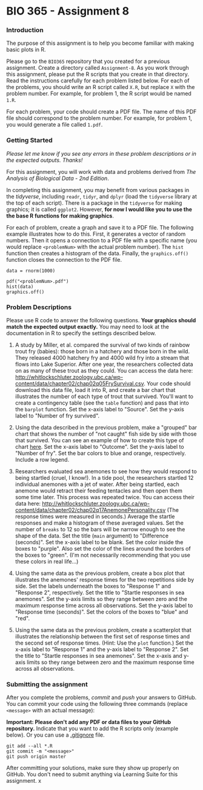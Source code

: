 # BIO 365 - Assignment 8

### Introduction

The purpose of this assignment is to help you become familiar with making basic plots in R.

Please go to the `BIO365` repository that you created for a previous assignment. Create a directory called `Assignment-8`. As you work through this assignment, please put the R scripts that you create in that directory. Read the instructions carefully for each problem listed below. For each of the problems, you should write an R script called `X.R`, but replace `X` with the problem number. For example, for problem 1, the R script would be named `1.R`.

For each problem, your code should create a PDF file. The name of this PDF file should correspond to the problem number. For example, for problem 1, you would generate a file called `1.pdf`.

### Getting Started

*Please let me know if you see any errors in these problem descriptions or in the expected outputs. Thanks!*

For this assignment, you will work with data and problems derived from *The Analysis of Biological Data - 2nd Edition*.

In completing this assignment, you may benefit from various packages in the *tidyverse*, including `readr`, `tidyr`, and `dplyr` (load the `tidyverse` library at the top of each script). There is a package in the `tidyverse` for making graphics; it is called `ggplot2`. However, **for now I would like you to use the the base R functions for making graphics**.

For each of problem, create a graph and save it to a PDF file. The following example illustrates how to do this. First, it generates a vector of random numbers. Then it opens a connection to a PDF file with a specific name (you would replace `<problemNum>` with the actual problem number). The `hist` function then creates a histogram of the data. Finally, the `graphics.off()` function closes the connection to the PDF file.

```
data = rnorm(1000)

pdf("<problemNum>.pdf")
hist(data)
graphics.off()
```

### Problem Descriptions

Please use R code to answer the following questions. **Your graphics should match the expected output exactly.** You may need to look at the documentation in R to specify the settings described below.

1. A study by Miller, et al. compared the survival of two kinds of rainbow trout fry (babies): those born in a hatchery and those born in the wild. They released 4000 hatchery fry and 4000 wild fry into a stream that flows into Lake Superior. After one year, the researchers collected data on as many of these trout as they could. You can access the data here: http://whitlockschluter.zoology.ubc.ca/wp-content/data/chapter02/chap02q05FrySurvival.csv. Your code should download this data file, load it into R, and create a bar chart that illustrates the number of each type of trout that survived. You'll want to create a contingency table (see the `table` function) and pass that into the `barplot` function. Set the x-axis label to "Source". Set the y-axis label to "Number of fry survived".

2. Using the data described in the previous problem, make a "grouped" bar chart that shows the number of "not caught" fish side by side with those that survived. You can see an example of how to create this type of chart [here](https://www.statmethods.net/graphs/bar.html). Set the x-axis label to "Outcome". Set the y-axis label to "Number of fry". Set the bar colors to blue and orange, respectively. Include a row legend.

3. Researchers evaluated sea anemones to see how they would respond to being startled (cruel, I know!). In a tide pool, the researchers startled 12 individual anemones with a jet of water. After being startled, each anemone would retract their feeding tentacles and then open them some time later. This process was repeated twice. You can access their data here: http://whitlockschluter.zoology.ubc.ca/wp-content/data/chapter02/chap02q17AnemonePersonality.csv (The response times were measured in seconds.) Average the startle responses and make a histogram of these averaged values. Set the number of `breaks` to 12 so the bars will be narrow enough to see the shape of the data. Set the title (`main` argument) to "Difference (seconds)". Set the x-axis label to be blank. Set the color inside the boxes to "purple". Also set the color of the lines around the borders of the boxes to "green". (I'm not necessarily recommending that you use these colors in real life...)

4. Using the same data as the previous problem, create a box plot that illustrates the anemones' response times for the two repetitions side by side. Set the labels underneath the boxes to "Response 1" and "Response 2", respectively. Set the title to "Startle responses in sea anemones". Set the y-axis limits so they range between zero and the maximum response time across all observations. Set the y-axis label to "Response time (seconds)". Set the colors of the boxes to "blue" and "red".

5. Using the same data as the previous problem, create a scatterplot that illustrates the relationship between the first set of response times and the second set of response times. (Hint: Use the `plot` function.) Set the x-axis label to "Response 1" and the y-axis label to "Response 2". Set the title to "Startle responses in sea anemones". Set the x-axis and y-axis limits so they range between zero and the maximum response time across all observations.

### Submitting the assignment

After you complete the problems, *commit* and *push* your answers to GitHub. You can commit your code using the following three commands (replace `<message>` with an actual message):

**Important: Please don't add any PDF or data files to your GitHub repository.** Indicate that you want to add the R scripts only (example below). Or you can use a [.gitignore](https://help.github.com/articles/ignoring-files/) file.

```
git add --all *.R
git commit -m "<message>"
git push origin master
```

After committing your solutions, make sure they show up properly on GitHub. You don't need to submit anything via Learning Suite for this assignment.
x